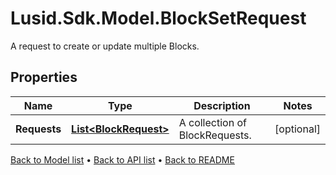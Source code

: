 # Lusid.Sdk.Model.BlockSetRequest
A request to create or update multiple Blocks.

## Properties

Name | Type | Description | Notes
------------ | ------------- | ------------- | -------------
**Requests** | [**List&lt;BlockRequest&gt;**](BlockRequest.md) | A collection of BlockRequests. | [optional] 

[Back to Model list](../README.md#documentation-for-models) &#8226; [Back to API list](../README.md#documentation-for-api-endpoints) &#8226; [Back to README](../README.md)

